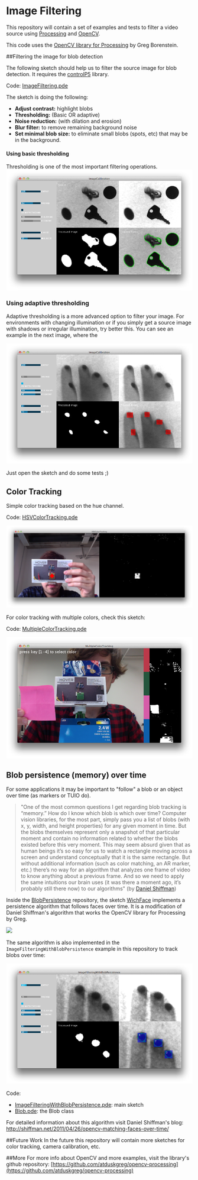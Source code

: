 Image Filtering
=================

This repository will contain a set of examples and tests to filter a video source using [Processing](http://processing.org) and [OpenCV](http://opencv.org/).

This code uses the [OpenCV library for Processing](https://github.com/atduskgreg/opencv-processing) by Greg Borenstein.


##Filtering the image for blob detection

The following sketch should help us to filter the source image for blob detection. It requires the [controlP5](http://www.sojamo.de/libraries/controlP5/) library.

Code: [ImageFiltering.pde](https://github.com/jorditost/ImageFiltering/ImageFiltering/ImageFiltering.pde)

The sketch is doing the following:

- __Adjust contrast:__ highlight blobs
- __Thresholding:__ (Basic OR adaptive)
- __Noise reduction:__ (with dilation and erosion)
- __Blur filter:__ to remove remaining background noise
- __Set minimal blob size:__ to eliminate small blobs (spots, etc) that may be in the background.

#### Using basic thresholding

Thresholding is one of the most important filtering operations.
![](ImageFiltering/screenshots/objects_basic_threshold.png)

### Using adaptive thresholding
Adaptive thresholding is a more advanced option to filter your image. For environments with changing illumination or if you simply get a source image with shadows or irregular illumination, try better this. You can see an example in the next image, where the 

![](ImageFiltering/screenshots/touch_adaptive_threshold.png)

Just open the sketch and do some tests ;)

## Color Tracking

Simple color tracking based on the hue channel.

Code: [HSVColorTracking.pde](https://github.com/jorditost/ImageFiltering/HSVColorTracking/HSVColorTracking.pde)

![](HSVColorTracking/screenshots/hsv_color_tracking.png)

For color tracking with multiple colors, check this sketch:

Code: [MultipleColorTracking.pde](https://github.com/jorditost/ImageFiltering//MultipleColorTracking/MultipleColorTracking.pde)

![](MultipleColorTracking/screenshots/multiple_color_tracking.png)

## Blob persistence (memory) over time

For some applications it may be important to "follow" a blob or an object over time (as markers or TUIO do).

> "One of the most common questions I get regarding blob tracking is “memory.” How do I know which blob is which over time? Computer vision libraries, for the most part, simply pass you a list of blobs (with x, y, width, and height properties) for any given moment in time. But the blobs themselves represent only a snapshot of that particular moment and contain no information related to whether the blobs existed before this very moment. This may seem absurd given that as human beings it’s so easy for us to watch a rectangle moving across a screen and understand conceptually that it is the same rectangle. But without additional information (such as color matching, an AR marker, etc.) there’s no way for an algorithm that analyzes one frame of video to know anything about a previous frame. And so we need to apply the same intuitions our brain uses (it was there a moment ago, it’s probably still there now) to our algorithms" (by [Daniel Shiffman](http://shiffman.net/2011/04/26/opencv-matching-faces-over-time/))

Inside the [BlobPersistence](https://github.com/jorditost/BlobPersistence/) repository, the sketch [WichFace](https://github.com/jorditost/BlobPersistence/tree/master/WhichFace) implements a persistence algorithm that follows faces over time. It is a modification of Daniel Shiffman's algorithm that works the OpenCV library for Processing by Greg.

![](https://github.com/jorditost/BlobPersistence/raw/master/WhichFace/screenshots/whichface.png)

The same algorithm is also implemented in the `ImageFilteringWithBlobPersistence` example in this repository to track blobs over time:

![](ImageFilteringWithBlobPersistence/screenshots/blob_persistence.png)

Code:
- [ImageFilteringWithBlobPersistence.pde](https://github.com/jorditost/ImageFiltering/tree/master/ImageFilteringWithBlobPersistenceImageFilteringWithBlobPersistence.pde): main sketch
- [Blob.pde](https://github.com/jorditost/ImageFiltering/tree/master/ImageFilteringWithBlobPersistence/Blob.pde): the Blob class

For detailed information about this algorithm visit Daniel Shiffman's blog:
http://shiffman.net/2011/04/26/opencv-matching-faces-over-time/

##Future Work
In the future this repository will contain more sketches for color tracking, camera calibration, etc.


##More
For more info about OpenCV and more examples, visit the library's github repository:
[https://github.com/atduskgreg/opencv-processing](https://github.com/atduskgreg/opencv-processing)
